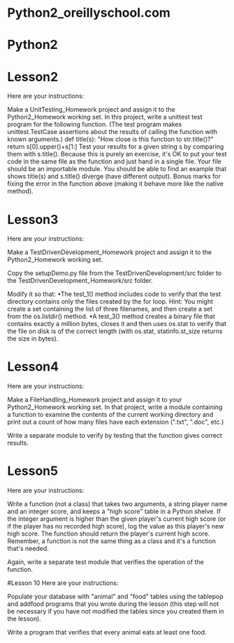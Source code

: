 # Python2_oreillyschool.com
# Python2 

# Lesson2

Here are your instructions:


Make a UnitTesting_Homework project and assign it to the Python2_Homework working set. In this project, write a unittest test program for the following function. (The test program makes unittest.TestCase assertions about the results of calling the function with known arguments.)
def title(s):
    "How close is this function to str.title()?"
    return s[0].upper()+s[1:]
Test your results for a given string s by comparing them with s.title(). Because this is purely an exercise, it's OK to put your test code in the same file as the function and just hand in a single file. Your file should be an importable module. You should be able to find an example that shows title(s) and s.title() diverge (have different output). Bonus marks for fixing the error in the function above (making it behave more like the native method).


# Lesson3

Here are your instructions:


Make a TestDrivenDevelopment_Homework project and assign it to the Python2_Homework working set.

Copy the setupDemo.py file from the TestDrivenDevelopment/src folder to the TestDrivenDevelopment_Homework/src folder.

Modify it so that:
•The test_1() method includes code to verify that the test directory contains only the files created by the for loop. Hint: You might create a set containing the list of three filenames, and then create a set from the os.listdir() method.
•A test_3() method creates a binary file that contains exactly a million bytes, closes it and then uses os.stat to verify that the file on disk is of the correct length (with os.stat, statinfo.st_size returns the size in bytes).

# Lesson4

Here are your instructions:

Make a FileHandling_Homework project and assign it to your Python2_Homework working set. In that project, write a module containing a function to examine the contents of the current working directory and print out a count of how many files have each extension (".txt", ".doc", etc.)

Write a separate module to verify by testing that the function gives correct results.

# Lesson5
Here are your instructions:


Write a function (not a class) that takes two arguments, a string player name and an integer score, and keeps a "high score" table in a Python shelve. If the integer argument is higher than the given player's current high score (or if the player has no recorded high score), log the value as this player's new high score. The function should return the player's current high score. Remember, a function is not the same thing as a class and it's a function that's needed.

Again, write a separate test module that verifies the operation of the function.



#Lesson 10
Here are your instructions:

Populate your database with "animal" and "food" tables using the tablepop and addfood programs that you wrote during the lesson (this step will not be necessary if you have not modified the tables since you created them in the lesson).

Write a program that verifies that every animal eats at least one food.

